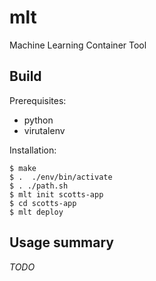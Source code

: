 # mlt
Machine Learning Container Tool

## Build

Prerequisites:
- python
- virutalenv

Installation:

```
$ make
$ .  ./env/bin/activate
$ . ./path.sh
$ mlt init scotts-app
$ cd scotts-app
$ mlt deploy
```

## Usage summary

_TODO_
